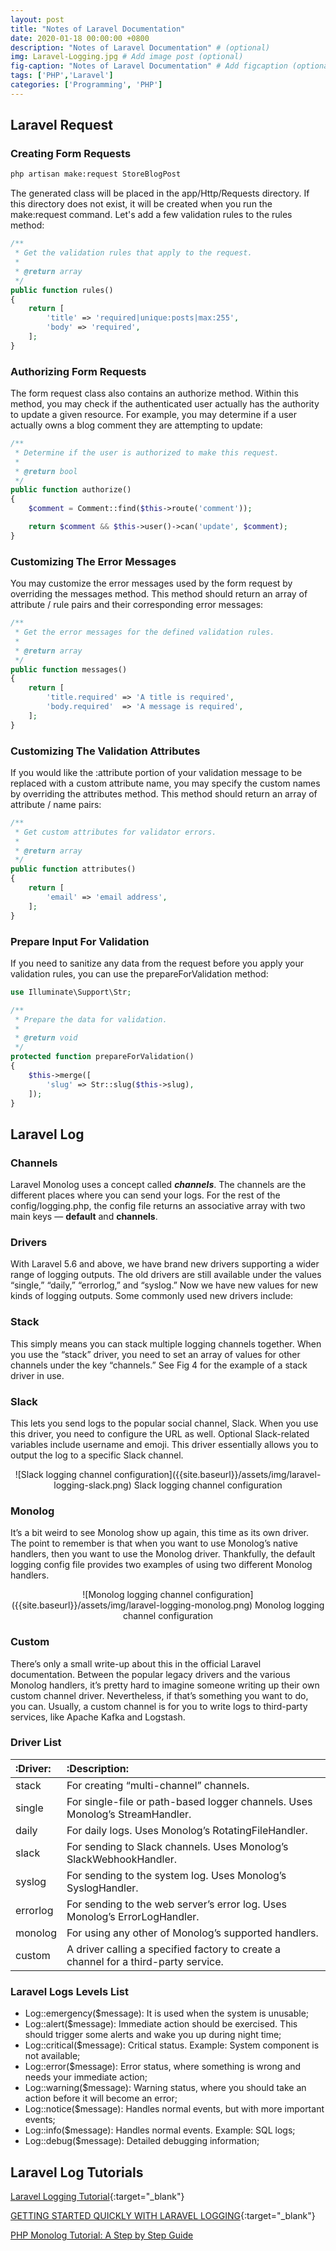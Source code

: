 ```yaml
---
layout: post
title: "Notes of Laravel Documentation"
date: 2020-01-18 00:00:00 +0800
description: "Notes of Laravel Documentation" # (optional)
img: Laravel-Logging.jpg # Add image post (optional)
fig-caption: "Notes of Laravel Documentation" # Add figcaption (optional)
tags: ['PHP','Laravel']
categories: ['Programming', 'PHP']
---
```


## Laravel Request

### Creating Form Requests

```bash
php artisan make:request StoreBlogPost
```

The generated class will be placed in the app/Http/Requests directory. If this directory does not exist, it will be created when you run the make:request command. Let's add a few validation rules to the rules method:

```php
/**
 * Get the validation rules that apply to the request.
 *
 * @return array
 */
public function rules()
{
    return [
        'title' => 'required|unique:posts|max:255',
        'body' => 'required',
    ];
}
```

### Authorizing Form Requests

The form request class also contains an authorize method. Within this method, you may check if the authenticated user actually has the authority to update a given resource. For example, you may determine if a user actually owns a blog comment they are attempting to update:

```php
/**
 * Determine if the user is authorized to make this request.
 *
 * @return bool
 */
public function authorize()
{
    $comment = Comment::find($this->route('comment'));

    return $comment && $this->user()->can('update', $comment);
}
```

### Customizing The Error Messages

You may customize the error messages used by the form request by overriding the messages method. This method should return an array of attribute / rule pairs and their corresponding error messages:

```php
/**
 * Get the error messages for the defined validation rules.
 *
 * @return array
 */
public function messages()
{
    return [
        'title.required' => 'A title is required',
        'body.required'  => 'A message is required',
    ];
}
```

### Customizing The Validation Attributes

If you would like the :attribute portion of your validation message to be replaced with a custom attribute name, you may specify the custom names by overriding the attributes method. This method should return an array of attribute / name pairs:

```php
/**
 * Get custom attributes for validator errors.
 *
 * @return array
 */
public function attributes()
{
    return [
        'email' => 'email address',
    ];
}
```

### Prepare Input For Validation

If you need to sanitize any data from the request before you apply your validation rules, you can use the prepareForValidation method:

```php
use Illuminate\Support\Str;

/**
 * Prepare the data for validation.
 *
 * @return void
 */
protected function prepareForValidation()
{
    $this->merge([
        'slug' => Str::slug($this->slug),
    ]);
}
```

## Laravel Log

### Channels

Laravel Monolog uses a concept called **_channels_**. The channels are the different places where you can send your logs. For the rest of the config/logging.php, the config file returns an associative array with two main keys — **default** and **channels**.

### Drivers

With Laravel 5.6 and above, we have brand new drivers supporting a wider range of logging outputs. The old drivers are still available under the values “single,” “daily,” “errorlog,” and “syslog.” Now we have new values for new kinds of logging outputs. Some commonly used new drivers include:

### Stack

This simply means you can stack multiple logging channels together. When you use the “stack” driver, you need to set an array of values for other channels under the key “channels.” See Fig 4 for the example of a stack driver in use.

### Slack

This lets you send logs to the popular social channel, Slack. When you use this driver, you need to configure the URL as well. Optional Slack-related variables include username and emoji. This driver essentially allows you to output the log to a specific Slack channel. 

<div align="center"><div markdown='1'>
![Slack logging channel configuration]({{site.baseurl}}/assets/img/laravel-logging-slack.png)
Slack logging channel configuration
</div></div>

### Monolog

It’s a bit weird to see Monolog show up again, this time as its own driver. The point to remember is that when you want to use Monolog’s native handlers, then you want to use the Monolog driver. Thankfully, the default logging config file provides two examples of using two different Monolog handlers. 

<div align="center"><div markdown='1'>
![Monolog logging channel configuration]({{site.baseurl}}/assets/img/laravel-logging-monolog.png)
Monolog logging channel configuration
</div></div>

### Custom

There’s only a small write-up about this in the official Laravel documentation. Between the popular legacy drivers and the various Monolog handlers, it’s pretty hard to imagine someone writing up their own custom channel driver. Nevertheless, if that’s something you want to do, you can. Usually, a custom channel is for you to write logs to third-party services, like Apache Kafka and Logstash.

### Driver List

| :Driver: | :Description: |
|:---------|:--------------|
| stack | For creating “multi-channel” channels. |
| single | For single-file or path-based logger channels. Uses Monolog’s StreamHandler. |
| daily | For daily logs. Uses Monolog’s RotatingFileHandler. |
| slack | For sending to Slack channels. Uses Monolog’s SlackWebhookHandler. |
| syslog | For sending to the system log. Uses Monolog’s SyslogHandler. |
| errorlog | For sending to the web server’s error log. Uses Monolog’s ErrorLogHandler. |
| monolog | For using any other of Monolog’s supported handlers. |
| custom | A driver calling a specified factory to create a channel for a third-party service. |

### Laravel Logs Levels List

* Log::emergency($message): It is used when the system is unusable;
* Log::alert($message): Immediate action should be exercised. This should trigger some alerts and wake you up during night time;
* Log::critical($message): Critical status. Example: System component is not available;
* Log::error($message): Error status, where something is wrong and needs your immediate action;
* Log::warning($message): Warning status, where you should take an action before it will become an error;
* Log::notice($message): Handles normal events, but with more important events;
* Log::info($message): Handles normal events. Example: SQL logs;
* Log::debug($message): Detailed debugging information;

## Laravel Log Tutorials

[Laravel Logging Tutorial](https://stackify.com/laravel-logging-tutorial/){:target="_blank"}

[GETTING STARTED QUICKLY WITH LARAVEL LOGGING](https://www.scalyr.com/blog/getting-started-quickly-laravel-logging/){:target="_blank"}

[PHP Monolog Tutorial: A Step by Step Guide](https://stackify.com/php-monolog-tutorial/)